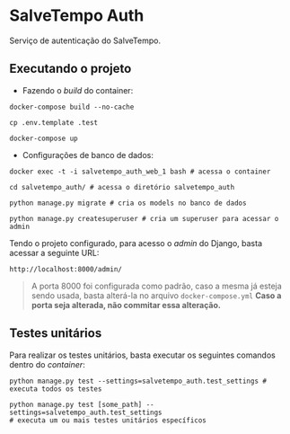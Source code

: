 # SalveTempo Auth
Serviço de autenticação do SalveTempo.

## Executando o projeto

- Fazendo o *build* do container:

```shell
docker-compose build --no-cache

cp .env.template .test

docker-compose up
```

- Configurações de banco de dados:

```shell
docker exec -t -i salvetempo_auth_web_1 bash # acessa o container

cd salvetempo_auth/ # acessa o diretório salvetempo_auth

python manage.py migrate # cria os models no banco de dados

python manage.py createsuperuser # cria um superuser para acessar o admin
```

Tendo o projeto configurado, para acesso o *admin* do Django, basta acessar a seguinte URL:
```
http://localhost:8000/admin/
```

> A porta 8000 foi configurada como padrão, caso a mesma já esteja sendo usada, basta alterá-la
> no arquivo `docker-compose.yml`
> **Caso a porta seja alterada, não commitar essa alteração.**

## Testes unitários

Para realizar os testes unitários, basta executar os seguintes comandos dentro do *container*:

```shell
python manage.py test --settings=salvetempo_auth.test_settings # executa todos os testes

python manage.py test [some_path] --settings=salvetempo_auth.test_settings
# executa um ou mais testes unitários específicos
```

